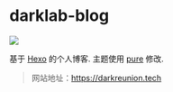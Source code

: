 # darklab-blog
![](https://travis-ci.org/wanghaoxi3000/darklab-blog.svg?branch=master)

基于 [Hexo](https://hexo.io/) 的个人博客. 主题使用 [pure](https://github.com/cofess/hexo-theme-pure) 修改.

> 网站地址：https://darkreunion.tech
